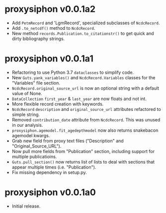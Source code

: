 # proxysiphon v0.0.1a2

* Add `PetmRecord` and 'LgmRecord', specialized subclasses of `NcdcRecord`.
* Add `.to_netcdf()` method to `NcdcRecord`.
* New method `records.Publication.to_citationstr()` to get quick and dirty bibliography strings.


# proxysiphon v0.0.1a1

* Refactoring to use Python 3.7 `dataclasses` to simplify code.
* New `Guts.yank_variables()` and `NcdcRecord.Variables` classes for the "Variables" file section.
* `NcdcRecord.original_source_url` is now an optional string with a default value of None.
* `DataCollection` `first_year` & `last_year` are now floats and not int.
* More flexible record creation with keywords.
* `NcdcRecord` `description` and `original_source_url` attributes refactored to simple string.
* Removed `contribution_date` attribute from `NcdcRecord`. This was unused in our analysis.
* `proxysiphon.agemodel.fit_agedepthmodel` now also returns snakebacon agemodel kwargs.
* Grab new field from proxy text files ("Description" and "Original_Source_URL").
* Now pull more fields from "Publication" section, including support for multiple publicatioins.
* `Guts.pull_section()` now returns list of lists to deal with sections that appear multiple times (i.e. "Publication").
* Fix missing dependency in setup.py.


# proxysiphon v0.0.1a0

* Initial release.